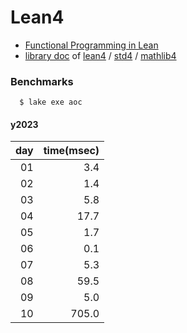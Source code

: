 # Lean4
- [Functional Programming in Lean](https://lean-lang.org/functional_programming_in_lean/title.html#functional-programming-in-lean)
- [library doc](https://leanprover-community.github.io/mathlib4_docs) of [lean4](https://github.com/leanprover/lean4) / [std4](https://github.com/leanprover/std4) /
[mathlib4](https://github.com/leanprover-community/mathlib4)

### Benchmarks

```
  $ lake exe aoc
```

#### y2023

|day|time(msec)|
|--:|---------:|
| 01|      3.4 |
| 02|      1.4 |
| 03|      5.8 |
| 04|     17.7 |
| 05|      1.7 |
| 06|      0.1 |
| 07|      5.3 |
| 08|     59.5 |
| 09|      5.0 |
| 10|    705.0 |
